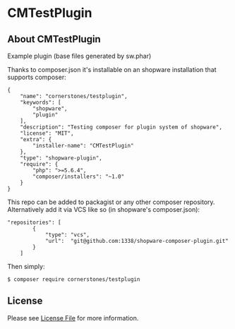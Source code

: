 # CMTestPlugin
## About CMTestPlugin
Example plugin (base files generated by sw.phar)

Thanks to composer.json it's installable on an shopware installation that supports composer:
```
{
    "name": "cornerstones/testplugin",
    "keywords": [
        "shopware",
        "plugin"
    ],
    "description": "Testing composer for plugin system of shopware",
    "license": "MIT",
    "extra": {
        "installer-name": "CMTestPlugin"
    },
    "type": "shopware-plugin",
    "require": {
        "php": ">=5.6.4",
        "composer/installers": "~1.0"
    }
}
```
This repo can be added to packagist or any other composer repository.
Alternatively add it via VCS like so (in shopware's composer.json):
```
"repositories": [
        {
            "type": "vcs",
            "url":  "git@github.com:1338/shopware-composer-plugin.git"
        }
    ]
```

Then simply:
```
$ composer require cornerstones/testplugin
```

## License

Please see [License File](LICENSE) for more information.
